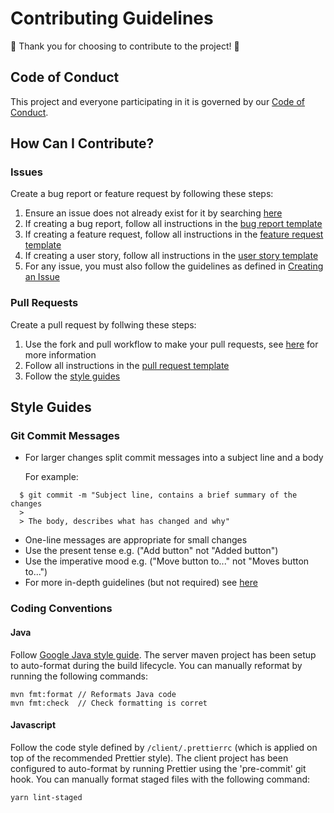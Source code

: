 # Contributing Guidelines

:tada: Thank you for choosing to contribute to the project! :tada:

## Code of Conduct

This project and everyone participating in it is governed by our [Code of Conduct](./.github/code_of_conduct.md).

## How Can I Contribute?

### Issues

Create a bug report or feature request by following these steps:

1. Ensure an issue does not already exist for it by searching [here](https://github.com/softeng-701-group-5/softeng-701-assignment-1/issues?q=is%3Aissue)
2. If creating a bug report, follow all instructions in the [bug report template](./.github/ISSUE_TEMPLATE/bug_report.md)
3. If creating a feature request, follow all instructions in the [feature request template](./.github/ISSUE_TEMPLATE/feature_request.md)
4. If creating a user story, follow all instructions in the [user story template](./.github/ISSUE_TEMPLATE/user_story.md)
5. For any issue, you must also follow the guidelines as defined in [Creating an Issue](https://github.com/softeng-701-group-5/softeng-701-assignment-1/wiki/Approval-Process)

### Pull Requests

Create a pull request by follwing these steps:

1. Use the fork and pull workflow to make your pull requests, see [here](https://gist.github.com/Chaser324/ce0505fbed06b947d962) for more information
2. Follow all instructions in the [pull request template](./.github/pull_request_template.md)
3. Follow the [style guides](#style-guides)

## Style Guides

### Git Commit Messages

- For larger changes split commit messages into a subject line and a body

  For example:

```
  $ git commit -m "Subject line, contains a brief summary of the changes
  >
  > The body, describes what has changed and why"
```

- One-line messages are appropriate for small changes
- Use the present tense e.g. ("Add button" not "Added button")
- Use the imperative mood e.g. ("Move button to..." not "Moves button to...")
- For more in-depth guidelines (but not required) see [here](https://chris.beams.io/posts/git-commit/)

### Coding Conventions

#### Java

Follow [Google Java style guide](https://google.github.io/styleguide/javaguide.html).
The server maven project has been setup to auto-format during the build lifecycle.
You can manually reformat by running the following commands:

```
mvn fmt:format // Reformats Java code
mvn fmt:check  // Check formatting is corret
```

#### Javascript

Follow the code style defined by `/client/.prettierrc` (which is applied on top of the recommended Prettier style).
The client project has been configured to auto-format by running Prettier using the 'pre-commit' git hook. You can manually format staged files with the following command:

```
yarn lint-staged
```

